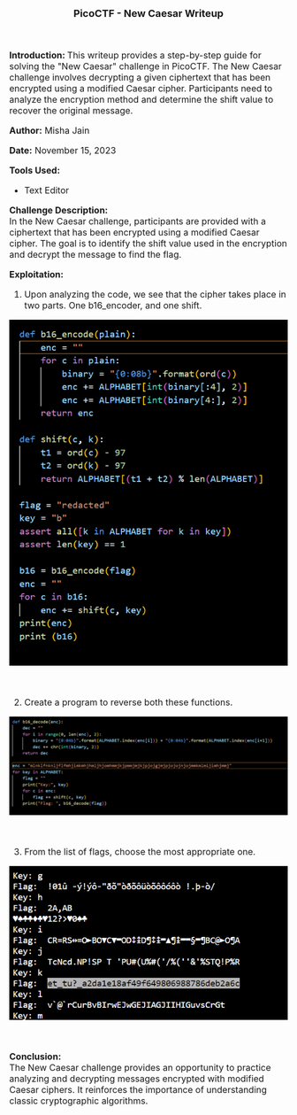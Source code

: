 <font size = '4'>
<p align = 'center'>
<b>
PicoCTF - New Caesar Writeup 
</b>
</p>
</font>

<br>
<font size = '3'>

<b>Introduction: </b>
This writeup provides a step-by-step guide for solving the "New Caesar" challenge in PicoCTF. The New Caesar challenge involves decrypting a given ciphertext that has been encrypted using a modified Caesar cipher. Participants need to analyze the encryption method and determine the shift value to recover the original message.

<b>Author:</b> Misha Jain

<b>Date:</b> November 15, 2023

<b>Tools Used:</b><br>
- Text Editor

<b>Challenge Description:</b><br>
In the New Caesar challenge, participants are provided with a ciphertext that has been encrypted using a modified Caesar cipher. The goal is to identify the shift value used in the encryption and decrypt the message to find the flag.

<b>Exploitation:</b><br>
1. Upon analyzing the code, we see that the cipher takes place in two parts. One b16_encoder, and one shift.<br>

<p align = 'center'>

![](<Pictures/New Caesar - Source_Code.png>)

</p><br>

2. Create a program to reverse both these functions.<br>

<p align = 'center'>

![](<Pictures/New Caesar - Decoder.png>)

</p><br>

3. From the list of flags, choose the most appropriate one.<br>

<p align = 'center'>

![](<Pictures/New Caesar - Flags.png>)

</p><br>

<b>Conclusion:</b><br>
The New Caesar challenge provides an opportunity to practice analyzing and decrypting messages encrypted with modified Caesar ciphers. It reinforces the importance of understanding classic cryptographic algorithms.

</font>